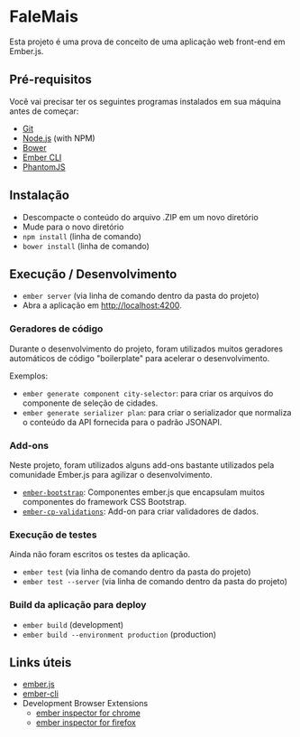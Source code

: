 # FaleMais

Esta projeto é uma prova de conceito de uma aplicação web front-end em Ember.js.

## Pré-requisitos

Você vai precisar ter os seguintes programas instalados em sua máquina antes de começar:

* [Git](http://git-scm.com/)
* [Node.js](http://nodejs.org/) (with NPM)
* [Bower](http://bower.io/)
* [Ember CLI](http://ember-cli.com/)
* [PhantomJS](http://phantomjs.org/)

## Instalação

* Descompacte o conteúdo do arquivo .ZIP em um novo diretório
* Mude para o novo diretório
* `npm install` (linha de comando)
* `bower install` (linha de comando)

## Execução / Desenvolvimento

* `ember server` (via linha de comando dentro da pasta do projeto)
* Abra a aplicação em [http://localhost:4200](http://localhost:4200).

### Geradores de código

Durante o desenvolvimento do projeto, foram utilizados muitos geradores automáticos de código "boilerplate" para acelerar o desenvolvimento.

Exemplos:
* `ember generate component city-selector`: para criar os arquivos do componente de seleção de cidades.
* `ember generate serializer plan`: para criar o serializador que normaliza o conteúdo da API fornecida para o padrão JSONAPI.

### Add-ons

Neste projeto, foram utilizados alguns add-ons bastante utilizados pela comunidade Ember.js para agilizar o desenvolvimento.

* [`ember-bootstrap`](http://kaliber5.github.io/ember-bootstrap/): Componentes ember.js que encapsulam muitos componentes do framework CSS Bootstrap.
* [`ember-cp-validations`](http://offirgolan.github.io/ember-cp-validations/): Add-on para criar validadores de dados.

### Execução de testes

Ainda não foram escritos os testes da aplicação.

* `ember test` (via linha de comando dentro da pasta do projeto)
* `ember test --server` (via linha de comando dentro da pasta do projeto)

### Build da aplicação para deploy

* `ember build` (development)
* `ember build --environment production` (production)

## Links úteis

* [ember.js](http://emberjs.com/)
* [ember-cli](http://ember-cli.com/)
* Development Browser Extensions
  * [ember inspector for chrome](https://chrome.google.com/webstore/detail/ember-inspector/bmdblncegkenkacieihfhpjfppoconhi)
  * [ember inspector for firefox](https://addons.mozilla.org/en-US/firefox/addon/ember-inspector/)

